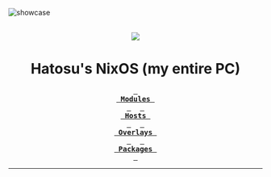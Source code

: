 ![showcase](https://github.com/hatosu/config/blob/main/showcase.gif?raw=true)

<br />
<div align="center">
<img src="https://github.com/hatosu/config/blob/main/showcase.gif?raw=true" />
</div>

<h1 align="center">Hatosu's NixOS (my entire PC)</h1>

<div align="center">

**[<kbd> <br> Modules <br> </kbd>](/module/)** 
**[<kbd> <br> Hosts <br> </kbd>](/profile/)** 
**[<kbd> <br> Overlays <br> </kbd>](/overlay/)** 
**[<kbd> <br> Packages <br> </kbd>](/pkgs/)**

</div>

---
